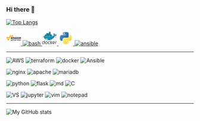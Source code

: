 ### Hi there 👋

[![Top Langs](https://github-readme-stats.vercel.app/api/top-langs/?username=yesudas-philiph&layout=compact)](https://github.com/yesudas-philiph/github-readme-stats)


<a href="https://aws.amazon.com" target="_blank" rel="noreferrer">   <img src="https://raw.githubusercontent.com/devicons/devicon/master/icons/amazonwebservices/amazonwebservices-original-wordmark.svg" alt="aws" width="40" height="40"/> </a>  <a href="https://www.gnu.org/software/bash/" target="_blank" rel="noreferrer"><img src="https://www.vectorlogo.zone/logos/gnu_bash/gnu_bash-icon.svg" alt="bash" width="40" height="40"/> </a>  <a href="https://www.docker.com/" target="_blank" rel="noreferrer"><img src="https://raw.githubusercontent.com/devicons/devicon/master/icons/docker/docker-original-wordmark.svg" alt="docker" width="40" height="40"/> </a>  <a href="https://www.python.org" target="_blank" rel="noreferrer"> <img src="https://raw.githubusercontent.com/devicons/devicon/master/icons/python/python-original.svg" alt="python" width="40" height="40"/> </a> <a href="https://www.ansible.com/" target="_blank" rel="noreferrer"> <img src="https://raw.githubusercontent.com/file-icons/source/master/svg/Ansible.svg?sanitize=true" alt="ansible" width="40" height="40"/> </a>

------------------------------------------------

![AWS](https://img.shields.io/badge/Amazon_AWS-FF9900?style=for-the-badge&logo=amazonaws&logoColor=white) ![terraform](https://img.shields.io/badge/Terraform-000000?style=for-the-badge&logo=Terraform&logoColor=purple) ![docker](https://img.shields.io/badge/Docker-2CA5E0?style=for-the-badge&logo=docker&logoColor=white) ![Ansible](https://img.shields.io/badge/Ansible-000000?style=for-the-badge&logo=ansible&logoColor=white)

![nginx](https://img.shields.io/badge/Nginx-009639?style=for-the-badge&logo=nginx&logoColor=white) ![apache](https://img.shields.io/badge/Apache-D22128?style=for-the-badge&logo=Apache&logoColor=white) ![mariadb](https://img.shields.io/badge/MariaDB-003545?style=for-the-badge&logo=mariadb&logoColor=white)

![python](https://img.shields.io/badge/Python-FFD43B?style=for-the-badge&logo=python&logoColor=blue) ![flask](https://img.shields.io/badge/Flask-000000?style=for-the-badge&logo=flask&logoColor=white) ![md](https://img.shields.io/badge/Markdown-000000?style=for-the-badge&logo=markdown&logoColor=white) ![C](https://img.shields.io/badge/C-00599C?style=for-the-badge&logo=c&logoColor=white) 

 ![VS](https://img.shields.io/badge/Visual_Studio_Code-0078D4?style=for-the-badge&logo=visual%20studio%20code&logoColor=white) ![jupyter](https://img.shields.io/badge/Jupyter-F37626.svg?&style=for-the-badge&logo=Jupyter&logoColor=white) ![vim](https://img.shields.io/badge/VIM-%2311AB00.svg?&style=for-the-badge&logo=vim&logoColor=white) ![notepad](https://img.shields.io/badge/Notepad++-90E59A.svg?style=for-the-badge&logo=notepad%2B%2B&logoColor=black)

-------------------------------------------------

![My GitHub stats](https://github-readme-stats.vercel.app/api?username=yesudas-philiph&show_icons=true&theme=radical)
